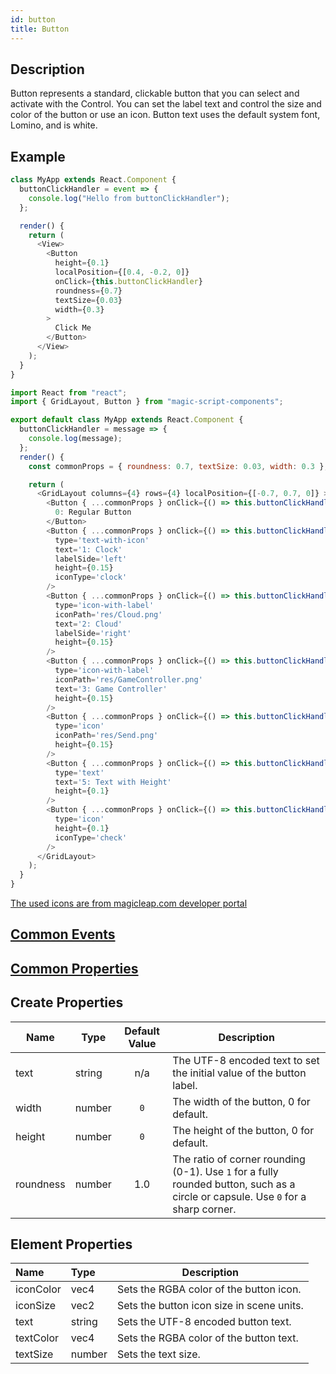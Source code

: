 ```yaml
---
id: button
title: Button
---
```


## Description

Button represents a standard, clickable button that you can select and activate with the Control. You can set the label text and control the size and color of the button or use an icon. Button text uses the default system font, Lomino, and is white.

## Example

```javascript
class MyApp extends React.Component {
  buttonClickHandler = event => {
    console.log("Hello from buttonClickHandler");
  };

  render() {
    return (
      <View>
        <Button
          height={0.1}
          localPosition={[0.4, -0.2, 0]}
          onClick={this.buttonClickHandler}
          roundness={0.7}
          textSize={0.03}
          width={0.3}
        >
          Click Me
        </Button>
      </View>
    );
  }
}
```

```javascript
import React from "react";
import { GridLayout, Button } from "magic-script-components";

export default class MyApp extends React.Component {
  buttonClickHandler = message => {
    console.log(message);
  };
  render() {
    const commonProps = { roundness: 0.7, textSize: 0.03, width: 0.3 };

    return (
      <GridLayout columns={4} rows={4} localPosition={[-0.7, 0.7, 0]} >
        <Button { ...commonProps } onClick={() => this.buttonClickHandler('0: Button click')}>
          0: Regular Button
        </Button>
        <Button { ...commonProps } onClick={() => this.buttonClickHandler('1: Clock click')}
          type='text-with-icon'
          text='1: Clock'
          labelSide='left'
          height={0.15}
          iconType='clock'
        />
        <Button { ...commonProps } onClick={() => this.buttonClickHandler('2: Cloud click')}
          type='icon-with-label'
          iconPath='res/Cloud.png'
          text='2: Cloud'
          labelSide='right'
          height={0.15}
        />
        <Button { ...commonProps } onClick={() => this.buttonClickHandler('3: GameController click')}
          type='icon-with-label'
          iconPath='res/GameController.png'
          text='3: Game Controller'
          height={0.15}
        />
        <Button { ...commonProps } onClick={() => this.buttonClickHandler('4: Send click')}
          type='icon'
          iconPath='res/Send.png'
          height={0.15}
        />
        <Button { ...commonProps } onClick={() => this.buttonClickHandler('5: Text with Height click')}
          type='text'
          text='5: Text with Height'
          height={0.1}
        />
        <Button { ...commonProps } onClick={() => this.buttonClickHandler('6: Check click')}
          type='icon'
          height={0.1}
          iconType='check'
        />
      </GridLayout>
    );
  }
}
```

[The used icons are from magicleap.com developer portal](https://developer.magicleap.com/learn/guides/system-icons)

## [Common Events](../events/CommonEvents.md)

## [Common Properties](../types/Properties.md)

## Create Properties

| Name      | Type   | Default Value | Description                                                                                                                      |
| --------- | ------ | :-----------: | -------------------------------------------------------------------------------------------------------------------------------- |
| text      | string |      n/a      | The UTF-8 encoded text to set the initial value of the button label.                                                             |
| width     | number |      `0`      | The width of the button, 0 for default.                                                                                          |
| height    | number |      `0`      | The height of the button, 0 for default.                                                                                         |
| roundness | number |      1.0      | The ratio of corner rounding (0-1). Use `1` for a fully rounded button, such as a circle or capsule. Use `0` for a sharp corner. |

## Element Properties

| Name      | Type   | Description                               |
| :-------- | :----- | ----------------------------------------- |
| iconColor | vec4   | Sets the RGBA color of the button icon.   |
| iconSize  | vec2   | Sets the button icon size in scene units. |
| text      | string | Sets the UTF-8 encoded button text.       |
| textColor | vec4   | Sets the RGBA color of the button text.   |
| textSize  | number | Sets the text size.                       |
